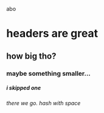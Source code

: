 abo
# headers are great
## how big tho?
### maybe something smaller...
##### i skipped one 
###### there we go. hash with space
